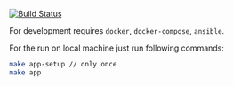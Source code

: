 [![Build Status](https://travis-ci.org/Rabinzon/whoami.svg?branch=master)](https://travis-ci.org/Rabinzon/whoami)

For development requires `docker`, `docker-compose`, `ansible`.

For the run on local machine just run following commands:

```sh
make app-setup // only once
make app
```

